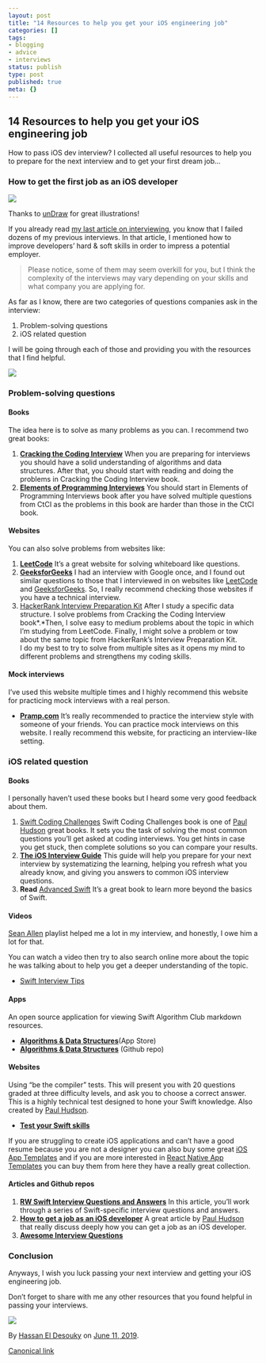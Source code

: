 ```yaml
---
layout: post
title: "14 Resources to help you get your iOS engineering job"
categories: []
tags:
- blogging
- advice
- interviews
status: publish
type: post
published: true
meta: {}
---
```


## 14 Resources to help you get your iOS engineering job

How to pass iOS dev interview? I collected all useful resources to help
you to prepare for the next interview and to get your first dream job…


### How to get the first job as an iOS developer

![](https://cdn-images-1.medium.com/max/2560/1*ytfYb0ynRQIzNoY3SHZh_A.png)

Thanks to [unDraw](https://undraw.co/) for great illustrations!

If you already read [my last article on interviewing](https://heldesouky.xyz/blog/How-I-failed-39-interviews-and-what-I-ve-learned),
you know that I failed dozens of my previous interviews. In that
article, I mentioned how to improve developers’ hard & soft skills in
order to impress a potential employer.

> Please notice, some of them may seem overkill for you, but I think
> the complexity of the interviews may vary depending on your skills and
> what company you are applying for.

As far as I know, there are two categories of questions companies ask in
the interview:
1. Problem-solving questions
2. iOS related question

I will be going through each of those and providing you with the
resources that I find helpful.

[![](https://cdn-images-1.medium.com/max/800/1*4N4u_wPLkqco5f1S1sX5tA.png)](https://www.paypal.me/HassanElDesouky?locale.x=en_US)

### **Problem-solving questions**

#### Books

The idea here is to solve as many problems as you can. I recommend two
great books:

1.  [**Cracking the Coding Interview**](https://amzn.to/2ta6IbM)
    When you are preparing for interviews you should have a solid
    understanding of algorithms and data structures. After that, you
    should start with reading and doing the problems in Cracking the
    Coding Interview book.
2.  [**Elements of Programming Interviews**](https://amzn.to/2WMDxJf)
    You should start in Elements of Programming Interviews book after
    you have solved multiple questions from CtCI as the problems in this
    book are harder than those in the CtCI book.

#### Websites 

You can also solve problems from websites like:

1.  [**LeetCode**](https://leetcode.com/)
    It’s a great website for solving whiteboard like questions.
2.  [**GeeksforGeeks**](http://GeeksforGeeks.org)
    I had an interview with Google once, and I found out similar
    questions to those that I interviewed in on websites like
    [LeetCode](http://leetcode.com) and
    [GeeksforGeeks](http://GeeksforGeeks.org). So, I really recommend
    checking those websites if you have a technical interview.
3.  [HackerRank Interview Preparation Kit](https://www.hackerrank.com/interview/interview-preparation-kit)
    After I study a specific data structure. I solve problems from
    Cracking the Coding Interview book*.*Then, I solve easy to medium
    problems about the topic in which I’m studying from LeetCode.
    Finally, I might solve a problem or tow about the same topic from
    HackerRank’s Interview Preparation Kit.\
    I do my best to try to solve from multiple sites as it opens my mind
    to different problems and strengthens my coding skills.

#### Mock interviews

I’ve used this website multiple times and I highly recommend this
website for practicing mock interviews with a real person.

-   [**Pramp.com**](https://www.pramp.com/invt/M6Vb0Gpz3gsGoJJ7Mo3P)
    It’s really recommended to practice the interview style with
    someone of your friends. You can practice mock interviews on this
    website. I really recommend this website, for practicing an
    interview-like setting.

### **iOS related question**

#### Books

I personally haven’t used these books but I heard some very good
feedback about them.

1.  [Swift Coding Challenges](https://www.hackingwithswift.com/store/swift-coding-challenges)
    Swift Coding Challenges book is one of [Paul
    Hudson](https://twitter.com/twostraws) great books. It sets you the
    task of solving the most common questions you’ll get asked at coding
    interviews. You get hints in case you get stuck, then complete
    solutions so you can compare your results.
2.  [**The iOS Interview Guide**](https://iosinterviewguide.com/)
    This guide will help you prepare for your next interview by
    systematizing the learning, helping you refresh what you already
    know, and giving you answers to common iOS interview questions.
3.  **Read** [Advanced Swift](https://www.objc.io/books/advanced-swift/)
    It’s a great book to learn more beyond the basics of Swift.

#### Videos

[Sean Allen](https://twitter.com/seanallen_dev) playlist helped me a lot
in my interview, and honestly, I owe him a lot for that.

You can watch a video then try to also search online more about the
topic he was talking about to help you get a deeper understanding of the
topic.

-   [Swift Interview Tips](https://www.youtube.com/playlist?list=PL8seg1JPkqgF5wazzCKSq3EEfqt3t8mvA)

#### Apps

An open source application for viewing Swift Algorithm Club markdown
resources.

-   [**Algorithms & Data Structures**](https://itunes.apple.com/us/app/algorithms-data-structures/id1431032601?mt=8)(App Store)
-   [**Algorithms & Data Structures**](https://github.com/thexande/SwiftAlgorithms) (Github repo)

#### Websites

Using “be the compiler” tests. This will present you with 20 questions
graded at three difficulty levels, and ask you to choose a correct
answer. This is a highly technical test designed to hone your Swift
knowledge. Also created by [Paul Hudson](https://twitter.com/twostraws).

-   [**Test your Swift skills**](https://www.hackingwithswift.com/test)

If you are struggling to create iOS applications and can’t have a good
resume because you are not a designer you can also buy some great [iOS App Templates](https://www.iosapptemplates.com/) and if you are more
interested in [React Native App Templates](https://www.instamobile.io/)
you can buy them from here they have a really great collection.

#### Articles and Github repos

1.  [**RW Swift Interview Questions and Answers**](https://www.raywenderlich.com/762435-swift-interview-questions-and-answers)
    In this article, you’ll work through a series of Swift-specific
    interview questions and answers.
2.  [**How to get a job as an iOS developer**](https://www.hackingwithswift.com/articles/10/how-to-get-a-job-as-an-ios-developer)  A great article by [Paul Hudson](https://twitter.com/twostraws)
    that really discuss deeply how you can get a job as an iOS
    developer.
3.  [**Awesome Interview Questions**](https://github.com/MaximAbramchuck/awesome-interview-questions#ios)

### Conclusion

Anyways, I wish you luck passing your next interview and getting your
iOS engineering job.

Don’t forget to share with me any other resources that you found helpful
in passing your interviews.

[![](https://cdn-images-1.medium.com/max/800/1*8RA2giRIK2fXze7e57361Q.png)](https://www.paypal.me/HassanElDesouky?locale.x=en_US)

By [Hassan El Desouky](https://medium.com/@hassaneldesouky) on [June 11,
2019](https://medium.com/p/1cca22cedafe).

[Canonical
link](https://medium.com/@hassaneldesouky/14-resources-to-help-you-get-your-ios-engineering-job-1cca22cedafe)
